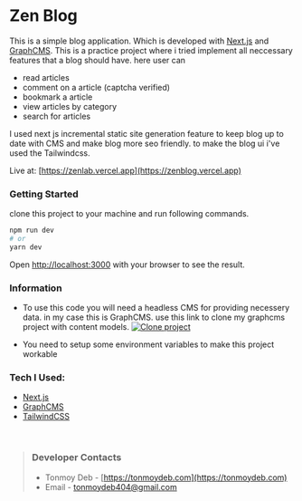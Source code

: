 # Zen Blog

This is a simple blog application. Which is developed with [Next.js](https://nextjs.org/) and [GraphCMS](https://graphcms.com/). This is a practice project where i tried implement all neccessary features that a blog should have.
here user can

- read articles
- comment on a article (captcha verified)
- bookmark a article
- view articles by category
- search for articles

I used next js incremental static site generation feature to keep blog up to date with CMS and make blog more seo friendly. to make the blog ui i've used the Tailwindcss.

Live at: [https://zenlab.vercel.app](https://zenblog.vercel.app)

### Getting Started

clone this project to your machine and run following commands.

```bash
npm run dev
# or
yarn dev
```

Open [http://localhost:3000](http://localhost:3000) with your browser to see the result.

### Information

- To use this code you will need a headless CMS for providing necessery data. in my case this is GraphCMS. use this link to clone my graphcms project with content models.
  [![Clone project](https://graphcms.com/button)](https://app.graphcms.com/clone/e3d3553bf02e46b4b05750a6308540a4?name=ZenBlog)

- You need to setup some environment variables to make this project workable

### Tech I Used:

- [Next.js](https://nextjs.org/)
- [GraphCMS](https://graphcms.com/)
- [TailwindCSS](https://tailwindcss.com/)

<br>

> ### Developer Contacts
>
> - Tonmoy Deb - [https://tonmoydeb.com](https://tonmoydeb.com)
> - Email - [tonmoydeb404@gmail.com](tonmoydeb404@gmail.com])
